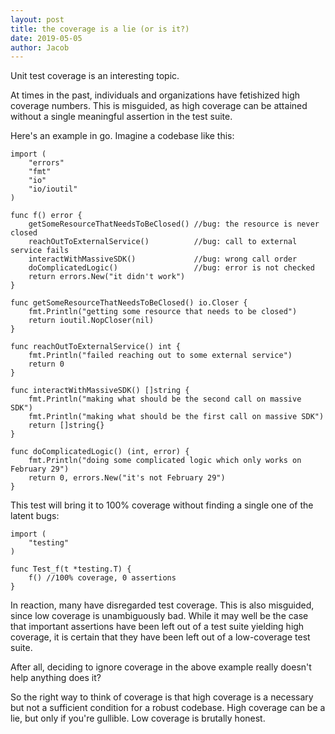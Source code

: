 ```yaml
---
layout: post
title: the coverage is a lie (or is it?)
date: 2019-05-05
author: Jacob
---
```


Unit test coverage is an interesting topic.  

At times in the past, individuals and organizations have fetishized high coverage numbers.  This is misguided, as high coverage can be attained without a single meaningful assertion in the test suite.

Here's an example in go.  Imagine a codebase like this:
```
import (
	"errors"
	"fmt"
	"io"
	"io/ioutil"
)

func f() error {
	getSomeResourceThatNeedsToBeClosed() //bug: the resource is never closed
	reachOutToExternalService()          //bug: call to external service fails
	interactWithMassiveSDK()             //bug: wrong call order
	doComplicatedLogic()                 //bug: error is not checked
	return errors.New("it didn't work")
}

func getSomeResourceThatNeedsToBeClosed() io.Closer {
	fmt.Println("getting some resource that needs to be closed")
	return ioutil.NopCloser(nil)
}

func reachOutToExternalService() int {
	fmt.Println("failed reaching out to some external service")
	return 0
}

func interactWithMassiveSDK() []string {
	fmt.Println("making what should be the second call on massive SDK")
	fmt.Println("making what should be the first call on massive SDK")
	return []string{}
}

func doComplicatedLogic() (int, error) {
	fmt.Println("doing some complicated logic which only works on February 29")
	return 0, errors.New("it's not February 29")
}
```

This test will bring it to 100% coverage without finding a single one of the latent bugs:
```
import (
	"testing"
)

func Test_f(t *testing.T) {
	f() //100% coverage, 0 assertions
}
```

In reaction, many have disregarded test coverage.  This is also misguided, since low coverage is unambiguously bad.  While it may well be the case that important assertions have been left out of a test suite yielding high coverage, it is certain that they have been left out of a low-coverage test suite.  

After all, deciding to ignore coverage in the above example really doesn't help anything does it?  

So the right way to think of coverage is that high coverage is a necessary but not a sufficient condition for a robust codebase.  High coverage can be a lie, but only if you're gullible.  Low coverage is brutally honest.
